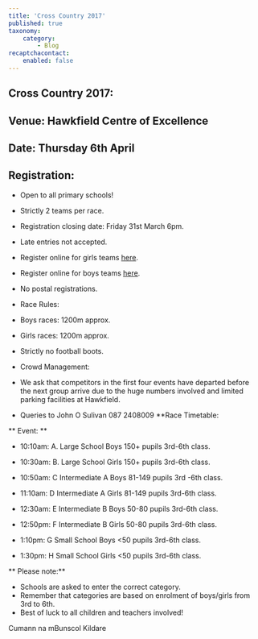 ```yaml
---
title: 'Cross Country 2017'
published: true
taxonomy:
    category:
        - Blog
recaptchacontact:
    enabled: false
---
```


## Cross Country 2017:

## Venue: Hawkfield Centre of Excellence

## Date: Thursday 6th April

## Registration:

* Open to all primary schools!
* Strictly 2 teams per race.
* Registration closing date: Friday 31st March 6pm.
* Late entries not accepted. 
* Register online for girls teams [here](https://cumannnambunscolchilldara.wufoo.com/forms/s8qv2r70fcul0s/).
* Register online for boys teams [here](https://cumannnambunscolchilldara.wufoo.com/forms/pnzvuqo0xui01e/).
* No postal registrations.

* Race Rules:
* Boys races: 1200m approx.
* Girls races: 1200m approx.
* Strictly no football boots.

* Crowd Management:

* We ask that competitors in the first four events have departed before the next group arrive due to the huge numbers involved and limited parking facilities at Hawkfield.
* Queries to John O Sulivan 087 2408009
**Race Timetable:

** Event: **

* 10:10am: A. Large School Boys 150+ pupils 3rd-6th class.

* 10:30am: B. Large School Girls 150+ pupils 3rd-6th class.

* 10:50am: C Intermediate A Boys 81-149 pupils 3rd -6th class.

* 11:10am: D Intermediate  A Girls 81-149 pupils 3rd-6th class.

* 12:30am: E Intermediate B Boys 50-80 pupils 3rd-6th class.

* 12:50pm: F Intermediate B Girls 50-80 pupils 3rd-6th class. 

* 1:10pm: G Small School Boys <50 pupils 3rd-6th class.

* 1:30pm: H Small School Girls <50 pupils 3rd-6th class.

** Please note:**
* Schools are asked to enter the correct category.
* Remember that categories are based on enrolment of boys/girls from 3rd to 6th.
* Best of luck to all children and teachers involved! 

Cumann na mBunscol Kildare

